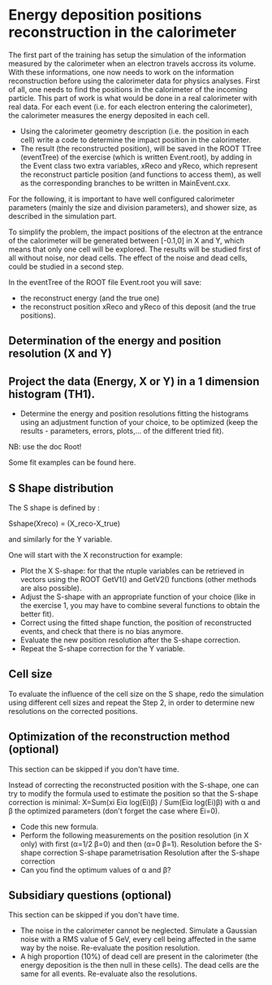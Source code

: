 # Energy deposition positions reconstruction in the calorimeter

The first part of the training has setup the simulation of the information measured by the calorimeter when an electron travels accross its volume. With these informations, one now needs to work on the information reconstruction before using the calorimeter data for physics analyses. First of all, one needs to find the positions in the calorimeter of the incoming particle. This part of work is what would be done in a real calorimeter with real data. For each event (i.e. for each electron entering the calorimeter), the calorimeter measures the energy deposited in each cell.

- Using the calorimeter geometry description (i.e. the position in each cell) write a code to determine the impact position in the calorimeter.
- The result (the reconstructed position), will be saved in the ROOT TTree (eventTree) of the exercise (which is written Event.root), by adding in the Event class two extra variables, xReco and yReco, which represent the reconstruct particle position (and functions to access them), as well as the corresponding branches to be written in MainEvent.cxx. 

For the following, it is important to have well configured calorimeter parameters (mainly the size and division parameters), and shower size, as described in the simulation part.

To simplify the problem, the impact positions of the electron at the entrance of the calorimeter will be generated between [-0.1,0] in X and Y, which means that only one cell will be explored. The results will be studied first of all without noise, nor dead cells. The effect of the noise and dead cells, could be studied in a second step.

In the eventTree of the ROOT file Event.root you will save:
- the reconstruct energy (and the true one)
- the reconstruct position xReco and yReco of this deposit (and the true positions). 

## Determination of the energy and position resolution (X and Y)

## Project the data (Energy, X or Y) in a 1 dimension histogram (TH1).
- Determine the energy and position resolutions fitting the histograms using an adjustment function of your choice, to be optimized (keep the results - parameters, errors, plots,... of the different tried fit). 

NB: use the doc Root!

Some fit examples can be found here.

## S Shape distribution

The S shape is defined by :

Sshape(Xreco) = (X_reco-X_true)

and similarly for the Y variable.

One will start with the X reconstruction for example:
- Plot the X S-shape: for that the ntuple variables can be retrieved in vectors using the ROOT GetV1() and GetV2() functions (other methods are also possible).
- Adjust the S-shape with an appropriate function of your choice (like in the exercise 1, you may have to combine several functions to obtain the better fit).
- Correct using the fitted shape function, the position of reconstructed events, and check that there is no bias anymore.
- Evaluate the new position resolution after the S-shape correction.
- Repeat the S-shape correction for the Y variable. 

## Cell size

To evaluate the influence of the cell size on the S shape, redo the simulation using different cell sizes and repeat the Step 2, in order to determine new resolutions on the corrected positions.

## Optimization of the reconstruction method (optional)

This section can be skipped if you don't have time.

Instead of correcting the reconstructed position with the S-shape, one can try to modify the formula used to estimate the position so that the S-shape correction is minimal: X=Sum(xi Eiα log(Ei)β) / Sum(Eiα log(Ei)β) with α and β the optimized parameters (don't forget the case where Ei=0).

- Code this new formula.
- Perform the following measurements on the position resolution (in X only) with first (α=1/2 β=0) and then (α=0 β=1).
        Resolution before the S-shape correction
        S-shape parametrisation
        Resolution after the S-shape correction 
- Can you find the optimum values of α and β? 

## Subsidiary questions (optional)

This section can be skipped if you don't have time.

- The noise in the calorimeter cannot be neglected. Simulate a Gaussian noise with a RMS value of 5 GeV, every cell being affected in the same way by the noise. Re-evaluate the position resolution.
- A high proportion (10%) of dead cell are present in the calorimeter (the energy deposition is the then null in these cells). The dead cells are the same for all events. Re-evaluate also the resolutions. 